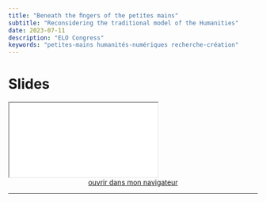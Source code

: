 ```yaml
---
title: "Beneath the ﬁngers of the petites mains"
subtitle: "Reconsidering the traditional model of the Humanities"
date: 2023-07-11
description: "ELO Congress"
keywords: "petites-mains humanités-numériques recherche-création"
---
```


# Slides 

<iframe src="/html/Conf/PetitesMainsELO.html" title="description" allowfullscreen="allowfullscreen"></iframe>

<div style="text-align:center">
<a href="/html/Conf/PetitesMainsELO.html" target="_blank">ouvrir dans mon navigateur</a>
</div>

---

